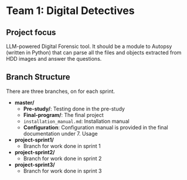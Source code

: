 # Team 1: Digital Detectives 
## Project focus 
LLM-powered Digital Forensic tool. It should be a module to Autopsy (written in Python) that can parse all the files and objects extracted from HDD images and answer the questions.

## Branch Structure
There are three branches, on for each sprint.

- **master/**
  - **Pre-study/**: Testing done in the pre-study
  - **Final-program/**: The final project 
  - `installation_manual.md`: Installation manual
  - **Configuration**: Configuration manual is provided in the final documentation under 7. Usage
- **project-sprint1/**
  - Branch for work done in sprint 1
- **project-sprint2/**
  - Branch for work done in sprint 2
- **project-sprint3/**
  - Branch for work done in sprint 3
